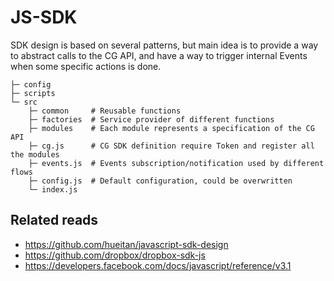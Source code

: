 # JS-SDK

SDK design is based on several patterns, but main idea is to provide a way to abstract calls to the CG API, and have a way to trigger internal Events when some specific actions is done.

```
├─ config
├─ scripts
└─ src
    ├─ common     # Reusable functions
    ├─ factories  # Service provider of different functions
    ├─ modules    # Each module represents a specification of the CG API
    ├─ cg.js      # CG SDK definition require Token and register all the modules
    ├─ events.js  # Events subscription/notification used by different flows
    ├─ config.js  # Default configuration, could be overwritten
    └─ index.js
```

## Related reads

- https://github.com/hueitan/javascript-sdk-design
- https://github.com/dropbox/dropbox-sdk-js
- https://developers.facebook.com/docs/javascript/reference/v3.1
